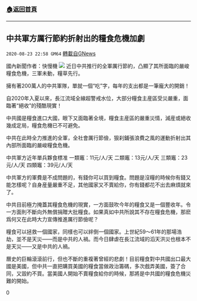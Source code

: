 ###  [:house:返回首頁](https://github.com/ourhimalayas/txt)
---

## 中共軍方厲行節約折射出的糧食危機加劇
`2020-08-23 22:58 GM64` [轉載自GNews](https://gnews.org/zh-hant/314238/)

國內新聞作者：快慢機
![](https://s3.amazonaws.com/gnews-media-offload/wp-content/uploads/2020/08/23225700/image1-2-6.jpg)
近日中共推行的全軍厲行節約，凸顯了其所面臨的嚴峻糧食危機，三軍未動，糧草先行。

擁有著200萬人的中共軍隊，單就一個“吃”字，每年的支出都是一筆龐大的開銷！

自2020年入夏以來，長江流域全線超警戒水位，大部分糧食主産區受災嚴重，面臨著“絕收”的殘酷現實！

中共國是糧食進口大國，眼下又面臨著全境，糧食主産區的嚴重災情，減産或絕收幾成定局，糧食危機已不可避免。

中共在此時全力推進的全軍，全社會厲行節儉，狠刹鋪張浪費之風的運動折射出其內部所面臨的嚴峻糧食危機。

中共軍方近年單兵夥食標准
一類竈：11元/人/天
二類竈：13元/人/天
三類竈：23元/人/天
四類竈：39元/人/天

中共軍方的軍費是不成問題的，有錢你可以買到糧食。問題是沒糧的時候你有錢又能怎樣呢？自身産量嚴重不足，其他國家又不賣給你，你有錢都花不出去麻煩就來了。

中共目前極力掩蓋其糧食危機的現實，一方面鼓吹今年的糧食又是一個豐收年。令一方面則不斷向外無償捐贈大批糧食。如果真如中共所說其不存在糧食危機，那麽爲何又在此時大力宣傳推進厲行節儉呢？

糧食可以拯救一個國家，同樣也可以絆倒一個國家。上世紀59～61年的那場浩劫，並不是天災——而是中共的人禍。而今日肆虐在長江流域的滔天洪災也根本不是天災——又是中共的人禍。

曆史的巨輪滾滾前行，但也不斷的重複著曾經的悲劇！目前糧食對中共國出口最大國是美國，但中共一直把購買美國的糧食當做政治籌碼，多次戲弄美國，簽了合同，又毀約不買。當美國人開始不賣糧食給你的時候，那將是中共國的糧食危機災難的開始。

0
